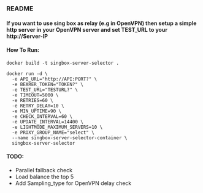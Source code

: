 ### README
#### If you want to use sing box as relay (e.g in OpenVPN) then setup a simple http server in your OpenVPN server and set TEST_URL to your http://Server-IP
#### How To Run:
```
docker build -t singbox-server-selector .

docker run -d \
  -e API_URL="http://API:PORT?" \
  -e BEARER_TOKEN="TOKEN?" \
  -e TEST_URL="TESTURL?" \
  -e TIMEOUT=5000 \
  -e RETRIES=60 \
  -e RETRY_DELAY=10 \
  -e MIN_UPTIME=90 \
  -e CHECK_INTERVAL=60 \
  -e UPDATE_INTERVAL=14400 \
  -e LIGHTMODE_MAXIMUM_SERVERS=10 \
  -e PROXY_GROUP_NAME="select" \
  --name singbox-server-selector-container \
  singbox-server-selector
  ```

#### TODO: 
- Parallel fallback check
- Load balance the top 5
- Add Sampling_type for OpenVPN delay check
